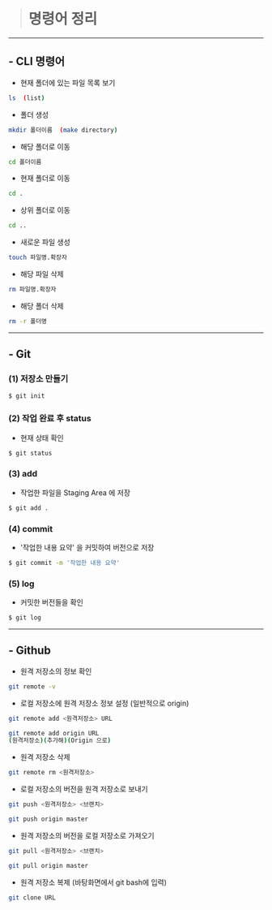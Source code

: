 ># 명령어 정리
---

## - CLI 명령어

- 현재 폴더에 있는 파일 목록 보기
```bash
ls  (list)
```

- 폴더 생성
```bash
mkdir 폴더이름  (make directory)
```

- 해당 폴더로 이동
```bash
cd 폴더이름
```

- 현재 폴더로 이동
```bash
cd .
```

- 상위 폴더로 이동
```bash
cd ..
```

- 새로운 파일 생성
```bash
touch 파일명.확장자
```

- 해당 파일 삭제
```bash
rm 파일명.확장자
```

- 해당 폴더 삭제
```bash
rm -r 폴더명
```
---

## - Git 
### (1) 저장소 만들기

```bash
$ git init
``` 

### (2) 작업 완료 후 status
* 현재 상태 확인

```bash
$ git status
```

### (3) add
* 작업한 파일을 Staging Area 에 저장
```bash
$ git add .
```

### (4) commit
* '작업한 내용 요약' 을 커밋하여 버전으로 저장

```bash
$ git commit -m '작업한 내용 요약'
```
### (5) log
* 커밋한 버전들을 확인
```bash
$ git log
```
---
## - Github

* 원격 저장소의 정보 확인
```bash
git remote -v 
```

* 로컬 저장소에 원격 저장소 정보 설정 (일반적으로 origin)
```bash
git remote add <원격저장소> URL

git remote add origin URL
(원격저장소)(추가해)(Origin 으로)
```

* 원격 저장소 삭제
```bash
git remote rm <원격저장소> 
```

* 로컬 저장소의 버전을 원격 저장소로 보내기
```bash
git push <원격저장소> <브랜치>

git push origin master
```

* 원격 저장소의 버전을 로컬 저장소로 가져오기
```bash
git pull <원격저장소> <브랜치>

git pull origin master
```

* 원격 저장소 복제 (바탕화면에서 git bash에 입력)
```bash
git clone URL 
```